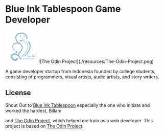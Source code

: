 # Blue Ink Tablespoon Game Developer

<img src ="./resources/logo%20with%20text.png" height="100px">
![The Odin Project](./resources/The-Odin-Project.png)

A game developer startup from Indonesia founded by college students, consisting of programmers, visual artists, audio artists, and story writers.

## License

Shout Out to [Blue Ink Tablespoon](./social.html) especially the one who initiate and worked the hardest, Billam

and [The Odin Project](https://www.theodinproject.com/), which helped me train as a web developer. This project is based on [The Odin Project](https://www.theodinproject.com/).

